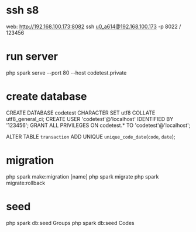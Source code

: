 # ssh s8
web: http://192.168.100.173:8082
ssh u0_a614@192.168.100.173 -p 8022 / 123456

# run server
php spark serve --port 80 --host codetest.private

# create database
CREATE DATABASE codetest CHARACTER SET utf8 COLLATE utf8_general_ci;
CREATE USER 'codetest'@'localhost' IDENTIFIED BY '123456';
GRANT ALL PRIVILEGES ON codetest.* TO 'codetest'@'localhost';

ALTER TABLE `transaction` ADD UNIQUE `unique_code_date`(`code`, `date`);

# migration
php spark make:migration [name]
php spark migrate
php spark migrate:rollback

# seed
php spark db:seed Groups
php spark db:seed Codes 
